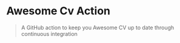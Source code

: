 # Awesome Cv Action

> A GitHub action to keep you Awesome CV up to date through continuous integration

